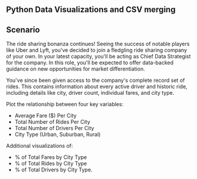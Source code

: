 ## Python Data Visualizations and CSV merging

## Scenario

The ride sharing bonanza continues! Seeing the success of notable players like Uber and Lyft, you've decided to join a fledgling ride sharing company of your own. In your latest capacity, you'll be acting as Chief Data Strategist for the company. In this role, you'll be expected to offer data-backed guidance on new opportunities for market differentiation.

You've since been given access to the company's complete record set of rides. This contains information about every active driver and historic ride, including details like city, driver count, individual fares, and city type.

Plot the relationship between four key variables:

* Average Fare ($) Per City
* Total Number of Rides Per City
* Total Number of Drivers Per City
* City Type (Urban, Suburban, Rural)

Additional visualizations of:

* % of Total Fares by City Type
* % of Total Rides by City Type
* % of Total Drivers by City Type.
